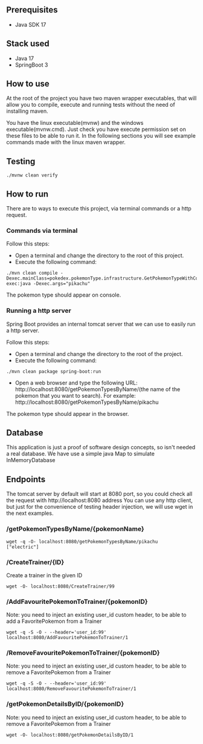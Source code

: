 ## Prerequisites
- Java SDK 17

## Stack used 
- Java 17
- SpringBoot 3

## How to use
At the root of the project you have two maven wrapper executables, that will allow you to compile, execute and running tests
without the need of installing maven.

You have the linux executable(mvnw) and the windows executable(mvnw.cmd). Just check you have execute permission set on these files to be able to run it.
In the following sections you will see example commands made with the linux maven wrapper.

## Testing
```
./mvnw clean verify
```

## How to run
There are to ways to execute this project, via terminal commands or a http request.

### Commands via terminal
Follow this steps:
  - Open a terminal and change the directory to the root of this project.
  - Execute the following command: 
```
./mvn clean compile -Dexec.mainClass=pokedex.pokemonType.infrastructure.GetPokemonTypeWithConsole exec:java -Dexec.args="pikachu"
```

The pokemon type should appear on console.

### Running a http server
Spring Boot provides an internal tomcat server that we can use to easily run a http server.

Follow this steps:
- Open a terminal and change the directory to the root of the project.
- Execute the following command:
``` 
./mvn clean package spring-boot:run
```

- Open a web browser and type the following URL: http://localhost:8080/getPokemonTypesByName/(the name of the pokemon that you want to search).
For example: http://localhost:8080/getPokemonTypesByName/pikachu
  
The pokemon type should appear in the browser.

## Database
This application is just a proof of software design concepts, so isn't needed a real database. We have use a simple java Map to simulate InMemoryDatabase

## Endpoints
The tomcat server by default will start at 8080 port, so you could check all the request with http://localhost:8080 address
You can use any http client, but just for the convenience of testing header injection, we will use wget in the next examples.

### /getPokemonTypesByName/{pokemonName}
```
wget -q -O- localhost:8080/getPokemonTypesByName/pikachu
["electric"]
```
### /CreateTrainer/{ID}
Create a trainer in the given ID
```
wget -O- localhost:8080/CreateTrainer/99
```

### /AddFavouritePokemonToTrainer/{pokemonID}
Note: you need to inject an existing user_id custom header, to be able to add a FavoritePokemon from a Trainer
```
wget -q -S -O - --header='user_id:99' localhost:8080/AddFavouritePokemonToTrainer/1
```

### /RemoveFavouritePokemonToTrainer/{pokemonID}
Note: you need to inject an existing user_id custom header, to be able to remove a FavoritePokemon from a Trainer
```
wget -q -S -O - --header='user_id:99' localhost:8080/RemoveFavouritePokemonToTrainer/1
```

### /getPokemonDetailsByID/{pokemonID}
Note: you need to inject an existing user_id custom header, to be able to remove a FavoritePokemon from a Trainer
```
wget -O- localhost:8080/getPokemonDetailsByID/1
```